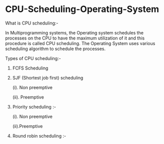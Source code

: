 # CPU-Scheduling-Operating-System

What is CPU scheduling:-

In Multiprogramming systems, the Operating system schedules the processes on the CPU to have the maximum utilization of it and this procedure is called CPU scheduling. The Operating System uses various scheduling algorithm to schedule the processes.

Types of CPU scheduling:-

1. FCFS Scheduling 

2. SJF (Shortest job first) scheduling 

      (i). Non preemptive

      (ii). Preemptive

3. Priority scheduling :-

      (i).  Non preemptive

      (ii).Preemptive

4. Round robin scheduling :- 
